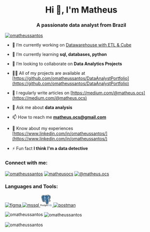 <h1 align="center">Hi 👋, I'm Matheus</h1>
<h3 align="center">A passionate data analyst from Brazil</h3>

<p align="left"> <a href="https://github.com/ryo-ma/github-profile-trophy"><img src="https://github-profile-trophy.vercel.app/?username=omatheussantos" alt="omatheussantos" /></a> </p>

- 🔭 I’m currently working on [Datawarehouse with ETL & Cube](https://github.com/omatheussantos/datawarehouse-sql-server)

- 🌱 I’m currently learning **sql, databases, python**

- 👯 I’m looking to collaborate on **Data Analytics Projects**

- 👨‍💻 All of my projects are available at [https://github.com/omatheussantos/DataAnalystPortfolio](https://github.com/omatheussantos/DataAnalystPortfolio)

- 📝 I regularly write articles on [https://medium.com/@matheus.ocs](https://medium.com/@matheus.ocs)

- 💬 Ask me about **data analysis**

- 📫 How to reach me **matheus.ocs@gmail.com**

- 📄 Know about my experiences [https://www.linkedin.com/in/omatheussantos/](https://www.linkedin.com/in/omatheussantos/)

- ⚡ Fun fact **I think I'm a data detective**

<h3 align="left">Connect with me:</h3>
<p align="left">
<a href="https://linkedin.com/in/omatheussantos" target="blank"><img align="center" src="https://raw.githubusercontent.com/rahuldkjain/github-profile-readme-generator/master/src/images/icons/Social/linked-in-alt.svg" alt="omatheussantos" height="30" width="40" /></a>
<a href="https://kaggle.com/matheusocs" target="blank"><img align="center" src="https://raw.githubusercontent.com/rahuldkjain/github-profile-readme-generator/master/src/images/icons/Social/kaggle.svg" alt="matheusocs" height="30" width="40" /></a>
<a href="https://medium.com/@matheus.ocs" target="blank"><img align="center" src="https://raw.githubusercontent.com/rahuldkjain/github-profile-readme-generator/master/src/images/icons/Social/medium.svg" alt="@matheus.ocs" height="30" width="40" /></a>
</p>

<h3 align="left">Languages and Tools:</h3>
<p align="left"> <a href="https://www.figma.com/" target="_blank" rel="noreferrer"> <img src="https://www.vectorlogo.zone/logos/figma/figma-icon.svg" alt="figma" width="40" height="40"/> </a> <a href="https://www.microsoft.com/en-us/sql-server" target="_blank" rel="noreferrer"> <img src="https://www.svgrepo.com/show/303229/microsoft-sql-server-logo.svg" alt="mssql" width="40" height="40"/> </a> <a href="https://www.postgresql.org" target="_blank" rel="noreferrer"> <img src="https://raw.githubusercontent.com/devicons/devicon/master/icons/postgresql/postgresql-original-wordmark.svg" alt="postgresql" width="40" height="40"/> </a> <a href="https://postman.com" target="_blank" rel="noreferrer"> <img src="https://www.vectorlogo.zone/logos/getpostman/getpostman-icon.svg" alt="postman" width="40" height="40"/> </a> </p>

<p><img align="left" src="https://github-readme-stats.vercel.app/api/top-langs?username=omatheussantos&show_icons=true&locale=en&layout=compact" alt="omatheussantos" /></p>

<p>&nbsp;<img align="center" src="https://github-readme-stats.vercel.app/api?username=omatheussantos&show_icons=true&locale=en" alt="omatheussantos" /></p>

<p><img align="center" src="https://github-readme-streak-stats.herokuapp.com/?user=omatheussantos&" alt="omatheussantos" /></p>
